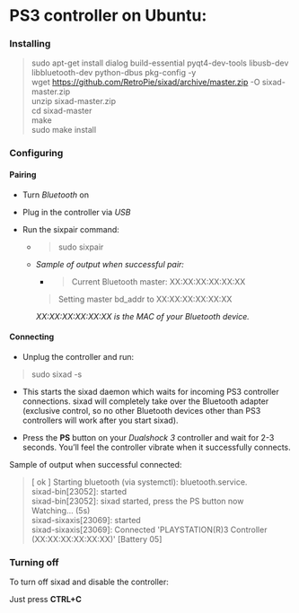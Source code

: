 # PS3 controller on Ubuntu:

### Installing

> sudo apt-get install dialog build-essential pyqt4-dev-tools libusb-dev libbluetooth-dev python-dbus pkg-config -y  
> wget https://github.com/RetroPie/sixad/archive/master.zip -O sixad-master.zip  
> unzip sixad-master.zip  
> cd sixad-master  
> make  
> sudo make install  

### Configuring

#### Pairing

* Turn *Bluetooth* on

* Plug in the controller via *USB*

* Run the sixpair command:
    * > sudo sixpair

    * *Sample of output when successful pair:*  

        * > Current Bluetooth master: XX:XX:XX:XX:XX:XX  
        > Setting master bd_addr to XX:XX:XX:XX:XX:XX  

        *XX:XX:XX:XX:XX:XX is the MAC of your Bluetooth device.*

#### Connecting

* Unplug the controller and run:

> sudo sixad -s

 * This starts the sixad daemon which waits for incoming PS3 controller connections. sixad will completely take over the Bluetooth adapter (exclusive control, so no other Bluetooth devices other than PS3 controllers will work after you start sixad).

* Press the **PS** button on your *Dualshock 3* controller and wait for 2-3 seconds. You’ll feel the controller vibrate when it successfully connects.

Sample of output when successful connected:

> [ ok ] Starting bluetooth (via systemctl): bluetooth.service.  
> sixad-bin[23052]: started  
> sixad-bin[23052]: sixad started, press the PS button now  
> Watching... (5s)  
> sixad-sixaxis[23069]: started  
> sixad-sixaxis[23069]: Connected 'PLAYSTATION(R)3 Controller (XX:XX:XX:XX:XX:XX)' [Battery 05]  

### Turning off

To turn off sixad and disable the controller:

Just press **CTRL+C<Paste>**
